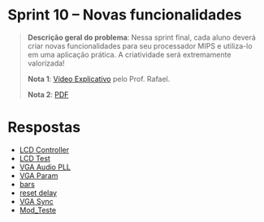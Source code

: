 # Sprint 10 – Novas funcionalidades

> **Descrição geral do problema**: Nessa sprint final, cada aluno deverá criar novas funcionalidades para seu
processador MIPS e utiliza-lo em uma aplicação prática. A criatividade será extremamente valorizada!
> 
> **Nota 1**: [Vídeo Explicativo](https://www.youtube.com/watch?v=Jk1Bh8ReVIM) pelo Prof. Rafael.
> 
> **Nota 2**: [PDF](https://github.com/NibiruFT/CPU-MIPS/blob/main/Sprint%2010/images/Sprint10%20-%20Novas%20funcionalidades%20-%20CPU%20MIPS.pdf)

# Respostas

- [LCD Controller](https://github.com/NibiruFT/CPU-MIPS/blob/main/Sprint%2010/respostas/LCD_Controller.v)
- [LCD Test](https://github.com/NibiruFT/CPU-MIPS/blob/main/Sprint%2010/respostas/LCD_TEST.v)
- [VGA Audio PLL](https://github.com/NibiruFT/CPU-MIPS/blob/main/Sprint%2010/respostas/VGA_Audio_PLL.v)
- [VGA Param](https://github.com/NibiruFT/CPU-MIPS/blob/main/Sprint%2010/respostas/VGA_Param.h)
- [bars](https://github.com/NibiruFT/CPU-MIPS/blob/main/Sprint%2010/respostas/bars.v)
- [reset delay](https://github.com/NibiruFT/CPU-MIPS/blob/main/Sprint%2010/respostas/reset_delay.v)
- [VGA Sync](https://github.com/NibiruFT/CPU-MIPS/blob/main/Sprint%2010/respostas/vga_sync.v)
- [Mod_Teste](https://github.com/NibiruFT/CPU-MIPS/blob/main/Sprint%2010/respostas/Mod_Teste.v)

